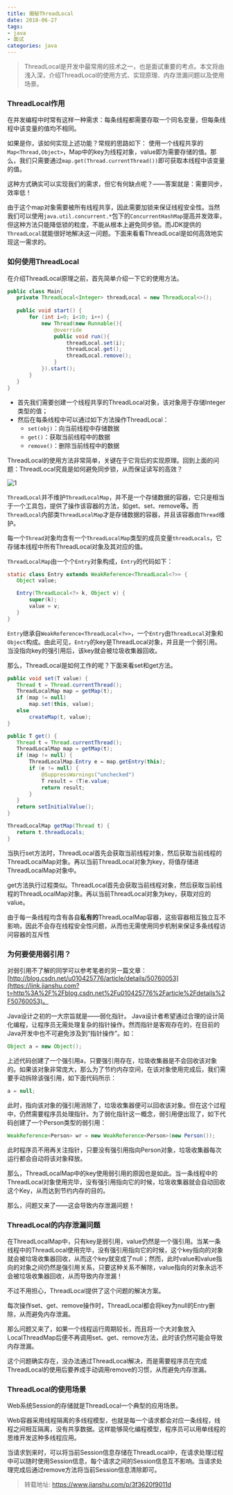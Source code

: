 ```yaml
---
title: 揭秘ThreadLocal
date: 2018-06-27
tags: 
- java
- 面试
categories: java
---
```


> ThreadLocal是开发中最常用的技术之一，也是面试重要的考点。本文将由浅入深，介绍ThreadLocal的使用方式、实现原理、内存泄漏问题以及使用场景。

### ThreadLocal作用

在并发编程中时常有这样一种需求：每条线程都需要存取一个同名变量，但每条线程中该变量的值均不相同。

如果是你，该如何实现上述功能？常规的思路如下：
 使用一个线程共享的`Map<Thread,Object>`，Map中的key为线程对象，value即为需要存储的值。那么，我们只需要通过`map.get(Thread.currentThread())`即可获取本线程中该变量的值。

这种方式确实可以实现我们的需求，但它有何缺点呢？——答案就是：需要同步，效率低！

由于这个map对象需要被所有线程共享，因此需要加锁来保证线程安全性。当然我们可以使用`java.util.concurrent.*`包下的`ConcurrentHashMap`提高并发效率，但这种方法只能降低锁的粒度，不能从根本上避免同步锁。而JDK提供的`ThreadLocal`就能很好地解决这一问题。下面来看看ThreadLocal是如何高效地实现这一需求的。

### 如何使用ThreadLocal

在介绍ThreadLocal原理之前，首先简单介绍一下它的使用方法。

 ```java
public class Main{
    private ThreadLocal<Integer> threadLocal = new ThreadLocal<>();
    
    public void start() {
        for (int i=0; i<10; i++) {
            new Thread(new Runnable(){
                @override
                public void run(){
                    threadLocal.set(i);
                    threadLocal.get();
                    threadLocal.remove();
                }
            }).start();
        }
    }
}
 ```

- 首先我们需要创建一个线程共享的ThreadLocal对象，该对象用于存储Integer类型的值；
- 然后在每条线程中可以通过如下方法操作ThreadLocal：
  * `set(obj)`：向当前线程中存储数据
  * `get()`：获取当前线程中的数据
  * `remove()`：删除当前线程中的数据

ThreadLocal的使用方法非常简单，关键在于它背后的实现原理。回到上面的问题：ThreadLocal究竟是如何避免同步锁，从而保证读写的高效？

![1](http://p066mj5r9.bkt.clouddn.com/static/images/20180627/1.png)

`ThreadLocal`并不维护`ThreadLocalMap`，并不是一个存储数据的容器，它只是相当于一个工具包，提供了操作该容器的方法，如get、set、remove等。而`ThreadLocal`内部类`ThreadLocalMap`才是存储数据的容器，并且该容器由`Thread`维护。

每一个`Thread`对象均含有一个`ThreadLocalMap`类型的成员变量`threadLocals`，它存储本线程中所有ThreadLocal对象及其对应的值。

`ThreadLocalMap`由一个个`Entry`对象构成，`Entry`的代码如下：

 ```java
static class Entry extends WeakReference<ThreadLocal<?>> {
    Object value;

    Entry(ThreadLocal<?> k, Object v) {
        super(k);
        value = v;
    }
}
 ```

`Entry`继承自`WeakReference<ThreadLocal<?>>`，一个`Entry`由`ThreadLocal`对象和`Object`构成。由此可见，`Entry`的key是ThreadLocal对象，并且是一个弱引用。当没指向key的强引用后，该key就会被垃圾收集器回收。

那么，ThreadLocal是如何工作的呢？下面来看set和get方法。

 ```java
public void set(T value) {
    Thread t = Thread.currentThread();
    ThreadLocalMap map = getMap(t);
    if (map != null)
        map.set(this, value);
    else
        createMap(t, value);
}

public T get() {
    Thread t = Thread.currentThread();
    ThreadLocalMap map = getMap(t);
    if (map != null) {
        ThreadLocalMap.Entry e = map.getEntry(this);
        if (e != null) {
            @SuppressWarnings("unchecked")
            T result = (T)e.value;
            return result;
        }
    }
    return setInitialValue();
}

ThreadLocalMap getMap(Thread t) {
    return t.threadLocals;
}
 ```

当执行set方法时，ThreadLocal首先会获取当前线程对象，然后获取当前线程的ThreadLocalMap对象。再以当前ThreadLocal对象为key，将值存储进ThreadLocalMap对象中。

get方法执行过程类似。ThreadLocal首先会获取当前线程对象，然后获取当前线程的ThreadLocalMap对象。再以当前ThreadLocal对象为key，获取对应的value。

由于每一条线程均含有各自**私有的**ThreadLocalMap容器，这些容器相互独立互不影响，因此不会存在线程安全性问题，从而也无需使用同步机制来保证多条线程访问容器的互斥性

### 为何要使用弱引用？

对弱引用不了解的同学可以参考笔者的另一篇文章：[http://blog.csdn.net/u010425776/article/details/50760053](https://link.jianshu.com?t=http%3A%2F%2Fblog.csdn.net%2Fu010425776%2Farticle%2Fdetails%2F50760053)。

Java设计之初的一大宗旨就是——弱化指针。
 Java设计者希望通过合理的设计简化编程，让程序员无需处理复杂的指针操作。然而指针是客观存在的，在目前的Java开发中也不可避免涉及到“指针操作”。如：

 ```java
Object a = new Object();
 ```

上述代码创建了一个强引用a，只要强引用存在，垃圾收集器是不会回收该对象的。如果该对象非常庞大，那么为了节约内存空间，在该对象使用完成后，我们需要手动拆除该强引用，如下面代码所示：

 ```java
a = null;
 ```

此时，指向该对象的强引用消除了，垃圾收集器便可以回收该对象。但在这个过程中，仍然需要程序员处理指针。为了弱化指针这一概念，弱引用便出现了，如下代码创建了一个Person类型的弱引用：

```java
WeakReference<Person> wr = new WeakReference<Person>(new Person());  
```

此时程序员不用再关注指针，只要没有强引用指向Person对象，垃圾收集器每次运行都会自动将该对象释放。

那么，ThreadLocalMap中的key使用弱引用的原因也是如此。当一条线程中的ThreadLocal对象使用完毕，没有强引用指向它的时候，垃圾收集器就会自动回收这个Key，从而达到节约内存的目的。

那么，问题又来了——这会导致内存泄漏问题！

### ThreadLocal的内存泄漏问题 

 在ThreadLocalMap中，只有key是弱引用，value仍然是一个强引用。当某一条线程中的ThreadLocal使用完毕，没有强引用指向它的时候，这个key指向的对象就会被垃圾收集器回收，从而这个key就变成了null；然而，此时value和value指向的对象之间仍然是强引用关系，只要这种关系不解除，value指向的对象永远不会被垃圾收集器回收，从而导致内存泄漏！

不过不用担心，ThreadLocal提供了这个问题的解决方案。

每次操作set、get、remove操作时，ThreadLocal都会将key为null的Entry删除，从而避免内存泄漏。

那么问题又来了，如果一个线程运行周期较长，而且将一个大对象放入LocalThreadMap后便不再调用set、get、remove方法，此时该仍然可能会导致内存泄漏。

这个问题确实存在，没办法通过ThreadLocal解决，而是需要程序员在完成ThreadLocal的使用后要养成手动调用remove的习惯，从而避免内存泄漏。

### ThreadLocal的使用场景

Web系统Session的存储就是ThreadLocal一个典型的应用场景。

Web容器采用线程隔离的多线程模型，也就是每一个请求都会对应一条线程，线程之间相互隔离，没有共享数据。这样能够简化编程模型，程序员可以用单线程的思维开发这种多线程应用。

当请求到来时，可以将当前Session信息存储在ThreadLocal中，在请求处理过程中可以随时使用Session信息，每个请求之间的Session信息互不影响。当请求处理完成后通过remove方法将当前Session信息清除即可。

> 转载地址: https://www.jianshu.com/p/3f3620f9011d

 

 

  

 

 

 

 

 

  

 

 

 

 

 

 

 

 

 

 

 

 

 

 

 

 

 